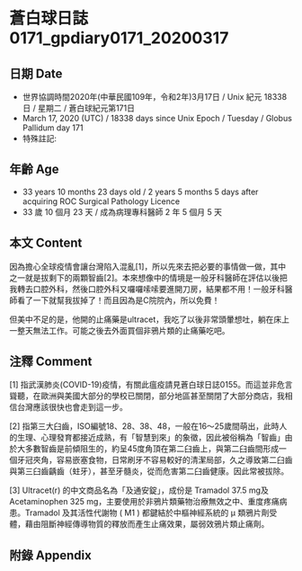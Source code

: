 # 蒼白球日誌0171_gpdiary0171_20200317 #

## 日期 Date ##

* 世界協調時間2020年(中華民國109年，令和2年)3月17日 / Unix 紀元 18338 日 / 星期二 / 蒼白球紀元第171日
* March 17, 2020 (UTC) / 18338 days since Unix Epoch / Tuesday / Globus Pallidum day 171
* 特殊註記:

## 年齡 Age ##

* 33 years 10 months 23 days old / 2 years 5 months 5 days after acquiring ROC Surgical Pathology Licence
* 33 歲 10 個月 23 天 / 成為病理專科醫師 2 年 5 個月 5 天

## 本文 Content ##

因為擔心全球疫情會讓台灣陷入混亂[1]，所以先來去把必要的事情做一做，其中之一就是拔剩下的兩顆智齒[2]。本來想像中的情境是一般牙科醫師在評估以後把我轉去口腔外科，然後口腔外科又囉囉嗦嗦要進開刀房，結果都不用！一般牙科醫師看了一下就幫我拔掉了！而且因為是C院院內，所以免費！

但美中不足的是，他開的止痛藥是ultracet，我吃了以後非常頭暈想吐，躺在床上一整天無法工作。可能之後去外面買個非鴉片類的止痛藥吃吧。

## 注釋 Comment ##

[1] 指武漢肺炎(COVID-19)疫情，有關此瘟疫請見蒼白球日誌0155。而這並非危言聳聽，在歐洲與美國大部分的學校已關閉，部分地區甚至關閉了大部分商店，我相信台灣應該很快也會走到這一步。

[2] 指第三大臼齒，ISO編號18、28、38、48，一般在16～25歲間萌出，此時人的生理、心理發育都接近成熟，有「智慧到來」的象徵，因此被俗稱為「智齒」由於大多數智齒是前傾阻生的，約呈45度角頂在第二臼齒上，與第二臼齒間形成一個牙冠夾角，容易嵌塞食物，日常刷牙不容易較好的清潔局部，久之導致第二臼齒與第三臼齒齲齒（蛀牙），甚至牙髓炎，從而危害第二臼齒健康。因此常被拔除。

[3] Ultracet(r) 的中文商品名為「及通安錠」，成份是 Tramadol 37.5 mg及 Acetaminophen 325 mg，主要使用於非鴉片類藥物治療無效之中、重度疼痛病患。Tramadol 及其活性代謝物 ( M1 ) 都鍵結於中樞神經系統的 μ 類鴉片劑受體，藉由阻斷神經傳導物質的釋放而產生止痛效果，屬弱效鴉片類止痛劑。

## 附錄 Appendix ##

